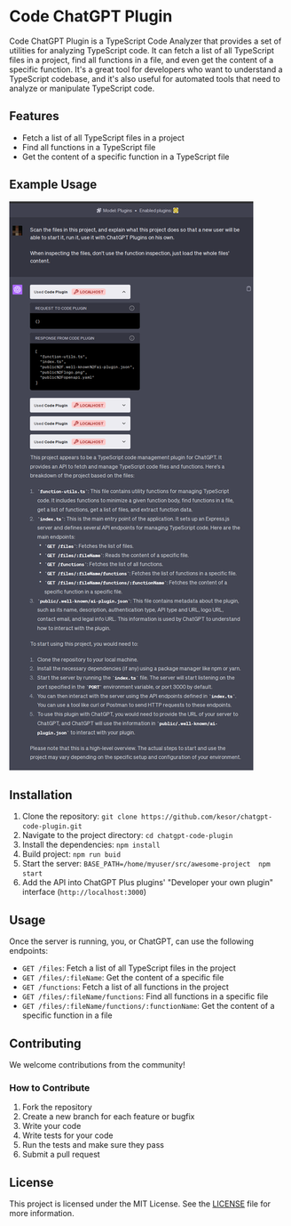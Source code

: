 # Code ChatGPT Plugin

Code ChatGPT Plugin is a TypeScript Code Analyzer that provides a set of utilities for analyzing TypeScript code. It can fetch a list of all TypeScript files in a project, find all functions in a file, and even get the content of a specific function. It's a great tool for developers who want to understand a TypeScript codebase, and it's also useful for automated tools that need to analyze or manipulate TypeScript code.

## Features

- Fetch a list of all TypeScript files in a project
- Find all functions in a TypeScript file
- Get the content of a specific function in a TypeScript file

## Example Usage

![Example Usage in ChatGPT](example.png)

## Installation

1. Clone the repository: `git clone https://github.com/kesor/chatgpt-code-plugin.git`
2. Navigate to the project directory: `cd chatgpt-code-plugin`
3. Install the dependencies: `npm install`
4. Build project: `npm run buid`
5. Start the server: `BASE_PATH=/home/myuser/src/awesome-project  npm start`
6. Add the API into ChatGPT Plus plugins' "Developer your own plugin" interface (`http://localhost:3000`)

## Usage

Once the server is running, you, or ChatGPT, can use the following endpoints:

- `GET /files`: Fetch a list of all TypeScript files in the project
- `GET /files/:fileName`: Get the content of a specific file
- `GET /functions`: Fetch a list of all functions in the project
- `GET /files/:fileName/functions`: Find all functions in a specific file
- `GET /files/:fileName/functions/:functionName`: Get the content of a specific function in a file

## Contributing

We welcome contributions from the community!

### How to Contribute

1. Fork the repository
2. Create a new branch for each feature or bugfix
3. Write your code
4. Write tests for your code
5. Run the tests and make sure they pass
6. Submit a pull request

## License

This project is licensed under the MIT License. See the [LICENSE](LICENSE) file for more information.
